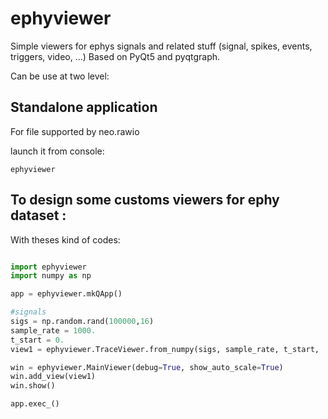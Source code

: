 # ephyviewer

Simple viewers for ephys signals and related stuff (signal, spikes, events, triggers, video, ...)
Based on PyQt5 and pyqtgraph.


Can be use at two level:

## Standalone application 

For file supported by neo.rawio

launch it from console:
```
ephyviewer
```



## To design some customs viewers for ephy dataset :

With theses kind of codes:

```python

import ephyviewer
import numpy as np

app = ephyviewer.mkQApp()

#signals
sigs = np.random.rand(100000,16)
sample_rate = 1000.
t_start = 0.
view1 = ephyviewer.TraceViewer.from_numpy(sigs, sample_rate, t_start, 'Signals')

win = ephyviewer.MainViewer(debug=True, show_auto_scale=True)
win.add_view(view1)
win.show()

app.exec_()

```